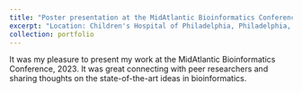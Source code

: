 ```yaml
---
title: "Poster presentation at the MidAtlantic Bioinformatics Conference, 2023"
excerpt: "Location: Children's Hospital of Philadelphia, Philadelphia, PA <br/><img src='/images/midatlantic_presentation.jpg'>"
collection: portfolio
---
```


It was my pleasure to present my work at the MidAtlantic Bioinformatics Conference, 2023. It was great connecting with peer researchers and sharing thoughts on the state-of-the-art ideas in bioinformatics.